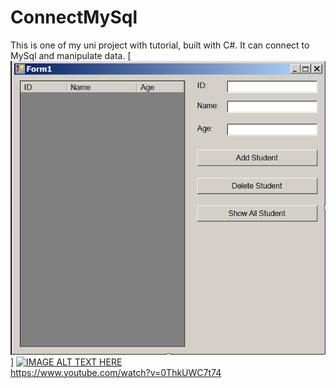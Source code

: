 # ConnectMySql
This is one of my uni project with tutorial, built with C#. It can connect to MySql and manipulate data.
[![IMAGE ALT TEXT HERE](preview.PNG)]
[![IMAGE ALT TEXT HERE](https://img.youtube.com/vi/0ThkUWC7t74/0.jpg)](https://www.youtube.com/watch?v=0ThkUWC7t74)
</br>
https://www.youtube.com/watch?v=0ThkUWC7t74

